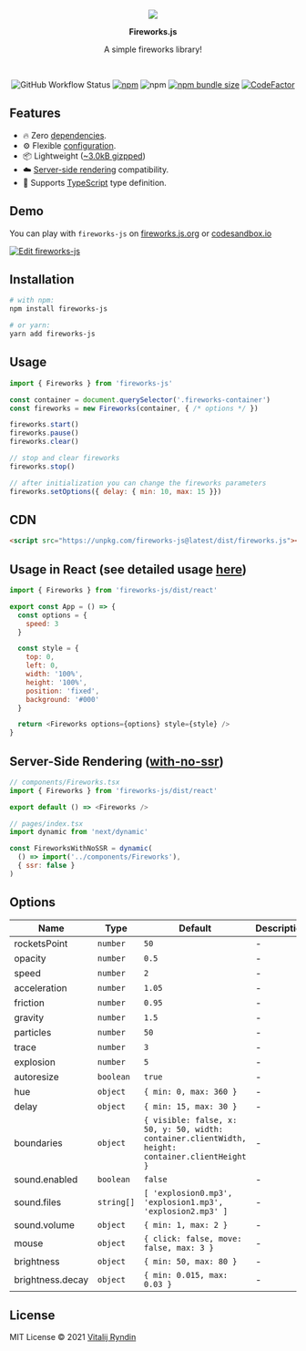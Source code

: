 <br/>
<p align="center">
    <img src="https://fireworks.js.org/images/fireworks_emoji.png" />
</p>

<p align="center"><b>Fireworks.js</b></p>
<p align="center">A simple fireworks library!</p>

<br/>
<p align="center">
    <img alt="GitHub Workflow Status" src="https://img.shields.io/github/workflow/status/crashmax-dev/fireworks-js/github-pages">
    <a href="https://www.npmjs.com/package/fireworks-js" target="_blank"><img alt="npm" src="https://img.shields.io/npm/v/fireworks-js"></a>
    <img alt="npm" src="https://img.shields.io/npm/dt/fireworks-js?color=blue">
    <a href="https://bundlephobia.com/package/fireworks-js@latest"><img alt="npm bundle size" src="https://badgen.net/bundlephobia/minzip/fireworks-js"></a>
    <a href="https://www.codefactor.io/repository/github/crashmax-dev/fireworks-js"><img src="https://www.codefactor.io/repository/github/crashmax-dev/fireworks-js/badge" alt="CodeFactor" /></a>
</p>

## Features

 - 🔥 Zero [dependencies](https://www.npmjs.com/package/fireworks-js?activeTab=dependents).
 - ⚙️ Flexible [configuration](#options).
 - 📦 Lightweight ([~3.0kB gizpped](https://bundlephobia.com/package/fireworks-js))
 - ☁️ [Server-side rendering](#server-side-rendering-with-no-ssr) compatibility. 
 - 📜 Supports [TypeScript](https://www.typescriptlang.org) type definition.

## Demo

You can play with `fireworks-js` on [fireworks.js.org](https://fireworks.js.org) or [codesandbox.io](https://codesandbox.io/s/fireworks-js-qxihw)

[![Edit fireworks-js](https://codesandbox.io/static/img/play-codesandbox.svg)](https://codesandbox.io/s/fireworks-js-qxihw)

## Installation

<!-- MARKDOWN-AUTO-DOCS:START (CODE:src=./.github/markdown-autodocs/installation.sh) -->
<!-- The below code snippet is automatically added from ./.github/markdown-autodocs/installation.sh -->
```sh
# with npm:
npm install fireworks-js

# or yarn:
yarn add fireworks-js
```
<!-- MARKDOWN-AUTO-DOCS:END -->

## Usage

<!-- MARKDOWN-AUTO-DOCS:START (CODE:src=./.github/markdown-autodocs/usage.js) -->
<!-- The below code snippet is automatically added from ./.github/markdown-autodocs/usage.js -->
```js
import { Fireworks } from 'fireworks-js'

const container = document.querySelector('.fireworks-container')
const fireworks = new Fireworks(container, { /* options */ })

fireworks.start()
fireworks.pause()
fireworks.clear()

// stop and clear fireworks
fireworks.stop()

// after initialization you can change the fireworks parameters
fireworks.setOptions({ delay: { min: 10, max: 15 }})
```
<!-- MARKDOWN-AUTO-DOCS:END -->

## CDN

<!-- MARKDOWN-AUTO-DOCS:START (CODE:src=./.github/markdown-autodocs/usage-cdn.html) -->
<!-- The below code snippet is automatically added from ./.github/markdown-autodocs/usage-cdn.html -->
```html
<script src="https://unpkg.com/fireworks-js@latest/dist/fireworks.js"></script>
```
<!-- MARKDOWN-AUTO-DOCS:END -->

## Usage in React (see detailed usage [here](examples/react.tsx))

<!-- MARKDOWN-AUTO-DOCS:START (CODE:src=./.github/markdown-autodocs/usage-react.js) -->
<!-- The below code snippet is automatically added from ./.github/markdown-autodocs/usage-react.js -->
```js
import { Fireworks } from 'fireworks-js/dist/react'

export const App = () => {
  const options = {
    speed: 3
  }

  const style = {
    top: 0,
    left: 0,
    width: '100%',
    height: '100%',
    position: 'fixed',
    background: '#000'
  }

  return <Fireworks options={options} style={style} />
}
```
<!-- MARKDOWN-AUTO-DOCS:END -->

## Server-Side Rendering ([with-no-ssr](https://nextjs.org/docs/advanced-features/dynamic-import#with-no-ssr))

<!-- MARKDOWN-AUTO-DOCS:START (CODE:src=./.github/markdown-autodocs/ssr-next.js) -->
<!-- The below code snippet is automatically added from ./.github/markdown-autodocs/ssr-next.js -->
```js
// components/Fireworks.tsx
import { Fireworks } from 'fireworks-js/dist/react'

export default () => <Fireworks />

// pages/index.tsx
import dynamic from 'next/dynamic'

const FireworksWithNoSSR = dynamic(
  () => import('../components/Fireworks'),
  { ssr: false }
)
```
<!-- MARKDOWN-AUTO-DOCS:END -->

## Options

<!-- MARKDOWN-AUTO-DOCS:START (JSON_TO_HTML_TABLE:src=./.github/markdown-autodocs/options.json) -->
<table class="JSON-TO-HTML-TABLE"><thead><tr><th class="name-th">Name</th><th class="type-th">Type</th><th class="default-th">Default</th><th class="description-th">Description</th></tr></thead><tbody ><tr ><td class="name-td td_text">rocketsPoint</td><td class="type-td td_text"><code>number</code></td><td class="default-td td_text"><code>50</code></td><td class="description-td td_text">-</td></tr>
<tr ><td class="name-td td_text">opacity</td><td class="type-td td_text"><code>number</code></td><td class="default-td td_text"><code>0.5</code></td><td class="description-td td_text">-</td></tr>
<tr ><td class="name-td td_text">speed</td><td class="type-td td_text"><code>number</code></td><td class="default-td td_text"><code>2</code></td><td class="description-td td_text">-</td></tr>
<tr ><td class="name-td td_text">acceleration</td><td class="type-td td_text"><code>number</code></td><td class="default-td td_text"><code>1.05</code></td><td class="description-td td_text">-</td></tr>
<tr ><td class="name-td td_text">friction</td><td class="type-td td_text"><code>number</code></td><td class="default-td td_text"><code>0.95</code></td><td class="description-td td_text">-</td></tr>
<tr ><td class="name-td td_text">gravity</td><td class="type-td td_text"><code>number</code></td><td class="default-td td_text"><code>1.5</code></td><td class="description-td td_text">-</td></tr>
<tr ><td class="name-td td_text">particles</td><td class="type-td td_text"><code>number</code></td><td class="default-td td_text"><code>50</code></td><td class="description-td td_text">-</td></tr>
<tr ><td class="name-td td_text">trace</td><td class="type-td td_text"><code>number</code></td><td class="default-td td_text"><code>3</code></td><td class="description-td td_text">-</td></tr>
<tr ><td class="name-td td_text">explosion</td><td class="type-td td_text"><code>number</code></td><td class="default-td td_text"><code>5</code></td><td class="description-td td_text">-</td></tr>
<tr ><td class="name-td td_text">autoresize</td><td class="type-td td_text"><code>boolean</code></td><td class="default-td td_text"><code>true</code></td><td class="description-td td_text">-</td></tr>
<tr ><td class="name-td td_text">hue</td><td class="type-td td_text"><code>object</code></td><td class="default-td td_text"><code>{ min: 0, max: 360 }</code></td><td class="description-td td_text">-</td></tr>
<tr ><td class="name-td td_text">delay</td><td class="type-td td_text"><code>object</code></td><td class="default-td td_text"><code>{ min: 15, max: 30 }</code></td><td class="description-td td_text">-</td></tr>
<tr ><td class="name-td td_text">boundaries</td><td class="type-td td_text"><code>object</code></td><td class="default-td td_text"><code>{ visible: false, x: 50, y: 50, width: container.clientWidth, height: container.clientHeight }</code></td><td class="description-td td_text">-</td></tr>
<tr ><td class="name-td td_text">sound.enabled</td><td class="type-td td_text"><code>boolean</code></td><td class="default-td td_text"><code>false</code></td><td class="description-td td_text">-</td></tr>
<tr ><td class="name-td td_text">sound.files</td><td class="type-td td_text"><code>string[]</code></td><td class="default-td td_text"><code>[ 'explosion0.mp3', 'explosion1.mp3', 'explosion2.mp3' ]</code></td><td class="description-td td_text">-</td></tr>
<tr ><td class="name-td td_text">sound.volume</td><td class="type-td td_text"><code>object</code></td><td class="default-td td_text"><code>{ min: 1, max: 2 }</code></td><td class="description-td td_text">-</td></tr>
<tr ><td class="name-td td_text">mouse</td><td class="type-td td_text"><code>object</code></td><td class="default-td td_text"><code>{ click: false, move: false, max: 3 }</code></td><td class="description-td td_text">-</td></tr>
<tr ><td class="name-td td_text">brightness</td><td class="type-td td_text"><code>object</code></td><td class="default-td td_text"><code>{ min: 50, max: 80 }</code></td><td class="description-td td_text">-</td></tr>
<tr ><td class="name-td td_text">brightness.decay</td><td class="type-td td_text"><code>object</code></td><td class="default-td td_text"><code>{ min: 0.015, max: 0.03 }</code></td><td class="description-td td_text">-</td></tr></tbody></table>
<!-- MARKDOWN-AUTO-DOCS:END -->

## License
MIT License © 2021 [Vitalij Ryndin](https://github.com/crashmax-deb)
